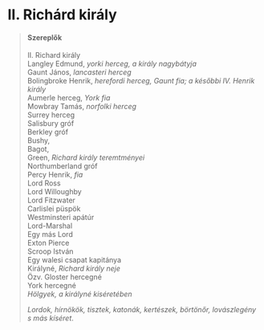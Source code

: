 <!-- ======================================================================
--- Search engine
title:          II. Richárd
keywords:       II. Richárd, királydráma
description:    William Shakespeare: II. Richárd.
--- Menu system
order:          10
text:           II. Richárd
hidden:         false
umbel:          false
--- Page properties
id:             /histories/richard-ii
document:       
layout:         layout-2-left
$-left:         play-list
searchable:     true
======================================================================= -->

# II. Richárd király

>   #### Szereplők
>   
>   II. Richard király  
    Langley Edmund, _yorki herceg, a király nagybátyja_  
    Gaunt János, _lancasteri herceg_  
    Bolingbroke Henrik, _herefordi herceg, Gaunt fia; a későbbi IV. Henrik király_  
    Aumerle herceg, _York fia_  
    Mowbray Tamás, _norfolki herceg_  
    Surrey herceg  
    Salisbury gróf  
    Berkley gróf  
    Bushy,  
    Bagot,  
    Green, _Richard király teremtményei_  
    Northumberland gróf  
    Percy Henrik, _fia_  
    Lord Ross  
    Lord Willoughby  
    Lord Fitzwater  
    Carlislei püspök  
    Westminsteri apátúr  
    Lord-Marshal  
    Egy más Lord  
    Exton Pierce  
    Scroop István  
    Egy walesi csapat kapitánya  
    Királyné, _Richard király neje_  
    Özv. Gloster hercegné  
    York hercegné  
    _Hölgyek, a királyné kiséretében_
>   
>   _Lordok, hírnökök, tisztek, katonák, kertészek, börtönőr,
    lovászlegény s más kíséret_. 
